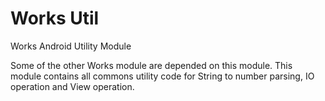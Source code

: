 Works Util 
========

Works Android Utility Module

Some of the other Works module are depended on this module.
This module contains all commons utility code for String to number parsing, IO operation and View operation.
